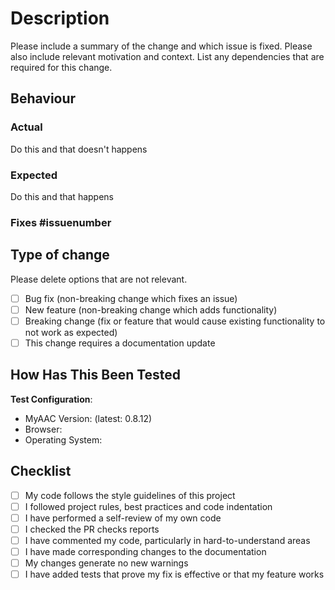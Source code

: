 # Description

Please include a summary of the change and which issue is fixed. Please also include relevant motivation and context. List any dependencies that are required for this change.

## Behaviour
### **Actual**

Do this and that doesn't happens

### **Expected**

Do this and that happens

### Fixes #issuenumber

## Type of change

Please delete options that are not relevant.

  - [ ] Bug fix (non-breaking change which fixes an issue)
  - [ ] New feature (non-breaking change which adds functionality)
  - [ ] Breaking change (fix or feature that would cause existing functionality to not work as expected)
  - [ ] This change requires a documentation update

## How Has This Been Tested

**Test Configuration**:

  - MyAAC Version: (latest: 0.8.12)
  - Browser:
  - Operating System:

## Checklist

  - [ ] My code follows the style guidelines of this project
  - [ ] I followed project rules, best practices and code indentation
  - [ ] I have performed a self-review of my own code
  - [ ] I checked the PR checks reports 
  - [ ] I have commented my code, particularly in hard-to-understand areas
  - [ ] I have made corresponding changes to the documentation
  - [ ] My changes generate no new warnings
  - [ ] I have added tests that prove my fix is effective or that my feature works
